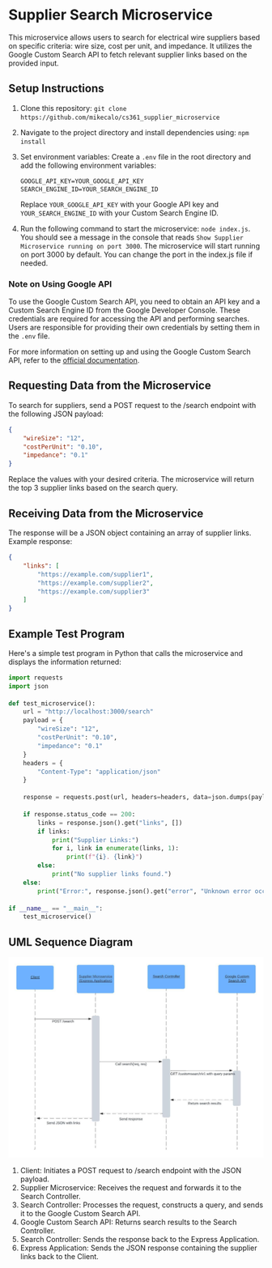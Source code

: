 # Supplier Search Microservice

This microservice allows users to search for electrical wire suppliers based on specific criteria: wire size, cost per unit, and impedance. It utilizes the Google Custom Search API to fetch relevant supplier links based on the provided input.

## Setup Instructions

1. Clone this repository: `git clone https://github.com/mikecalo/cs361_supplier_microservice`
2. Navigate to the project directory and install dependencies using: `npm install`
3. Set environment variables: Create a `.env` file in the root directory and add the following environment variables:

    ```plaintext
    GOOGLE_API_KEY=YOUR_GOOGLE_API_KEY
    SEARCH_ENGINE_ID=YOUR_SEARCH_ENGINE_ID
    ```

    Replace `YOUR_GOOGLE_API_KEY` with your Google API key and `YOUR_SEARCH_ENGINE_ID` with your Custom Search Engine ID.

4. Run the following command to start the microservice: `node index.js`. You should see a message in the console that reads `Show Supplier Microservice running on port 3000`. The microservice will start running on port 3000 by default. You can change the port in the index.js file if needed.

### Note on Using Google API

To use the Google Custom Search API, you need to obtain an API key and a Custom Search Engine ID from the Google Developer Console. These credentials are required for accessing the API and performing searches. Users are responsible for providing their own credentials by setting them in the `.env` file.

For more information on setting up and using the Google Custom Search API, refer to the [official documentation](https://developers.google.com/custom-search/v1/overview).


## Requesting Data from the Microservice

To search for suppliers, send a POST request to the /search endpoint with the following JSON payload:

```JSON
{
    "wireSize": "12",
    "costPerUnit": "0.10",
    "impedance": "0.1"
}
```

Replace the values with your desired criteria. The microservice will return the top 3 supplier links based on the search query.

## Receiving Data from the Microservice

The response will be a JSON object containing an array of supplier links. Example response:

```JSON
{
    "links": [
        "https://example.com/supplier1",
        "https://example.com/supplier2",
        "https://example.com/supplier3"
    ]
}
```

## Example Test Program

Here's a simple test program in Python that calls the microservice and displays the information returned:

```python
import requests
import json

def test_microservice():
    url = "http://localhost:3000/search"
    payload = {
        "wireSize": "12",
        "costPerUnit": "0.10",
        "impedance": "0.1"
    }
    headers = {
        "Content-Type": "application/json"
    }

    response = requests.post(url, headers=headers, data=json.dumps(payload))

    if response.status_code == 200:
        links = response.json().get("links", [])
        if links:
            print("Supplier Links:")
            for i, link in enumerate(links, 1):
                print(f"{i}. {link}")
        else:
            print("No supplier links found.")
    else:
        print("Error:", response.json().get("error", "Unknown error occurred"))

if __name__ == "__main__":
    test_microservice()

```

## UML Sequence Diagram
![alt text](image-1.png)

1. Client: Initiates a POST request to /search endpoint with the JSON payload.
2. Supplier Microservice: Receives the request and forwards it to the Search Controller.
3. Search Controller: Processes the request, constructs a query, and sends it to the Google Custom Search API.
4. Google Custom Search API: Returns search results to the Search Controller.
5. Search Controller: Sends the response back to the Express Application.
6. Express Application: Sends the JSON response containing the supplier links back to the Client.



